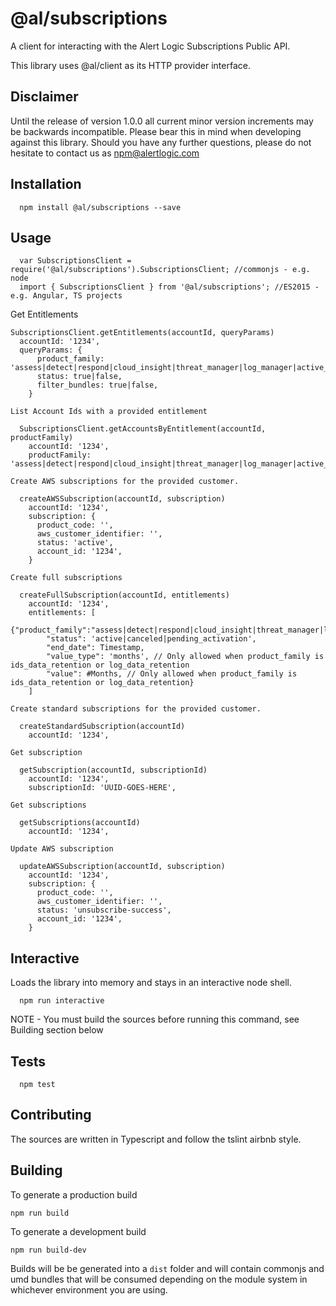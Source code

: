   @al/subscriptions
=========

A client for interacting with the Alert Logic Subscriptions Public API.

This library uses @al/client as its HTTP provider interface.

## Disclaimer

Until the release of version 1.0.0 all current minor version increments may be backwards incompatible. Please bear this in mind when developing against this library. Should you have any further questions, please do not hesitate to contact us as [npm@alertlogic.com](mailto:npm@alertlogic.com)

## Installation

      npm install @al/subscriptions --save

## Usage

      var SubscriptionsClient = require('@al/subscriptions').SubscriptionsClient; //commonjs - e.g. node
      import { SubscriptionsClient } from '@al/subscriptions'; //ES2015 - e.g. Angular, TS projects
  
  Get Entitlements

    SubscriptionsClient.getEntitlements(accountId, queryParams)
      accountId: '1234',
      queryParams: {
          product_family: 'assess|detect|respond|cloud_insight|threat_manager|log_manager|active_watch_premier|web_security_managed|cloud_defender|ids_data_retention|log_data_retention|log_review',
          status: true|false,
          filter_bundles: true|false,
        }
    
    List Account Ids with a provided entitlement
    
      SubscriptionsClient.getAccountsByEntitlement(accountId, productFamily)
        accountId: '1234',
        productFamily: 'assess|detect|respond|cloud_insight|threat_manager|log_manager|active_watch_premier|web_security_managed|cloud_defender|ids_data_retention|log_data_retention|log_review',
    
    Create AWS subscriptions for the provided customer.

      createAWSSubscription(accountId, subscription)
        accountId: '1234',
        subscription: {
          product_code: '',
          aws_customer_identifier: '',
          status: 'active',
          account_id: '1234',
        }
    
    Create full subscriptions

      createFullSubscription(accountId, entitlements)
        accountId: '1234',
        entitlements: [
          {"product_family":"assess|detect|respond|cloud_insight|threat_manager|log_manager|active_watch_premier|web_security_managed|cloud_defender|ids_data_retention|log_data_retention|log_review",
            "status": 'active|canceled|pending_activation',
            "end_date": Timestamp,
            "value_type": 'months', // Only allowed when product_family is ids_data_retention or log_data_retention
            "value": #Months, // Only allowed when product_family is ids_data_retention or log_data_retention}
        ]
    
    Create standard subscriptions for the provided customer.

      createStandardSubscription(accountId)
        accountId: '1234',
    
    Get subscription

      getSubscription(accountId, subscriptionId)
        accountId: '1234',
        subscriptionId: 'UUID-GOES-HERE',
    
    Get subscriptions

      getSubscriptions(accountId)
        accountId: '1234',
    
    Update AWS subscription

      updateAWSSubscription(accountId, subscription)
        accountId: '1234',
        subscription: {
          product_code: '',
          aws_customer_identifier: '',
          status: 'unsubscribe-success',
          account_id: '1234',
        }

## Interactive

  Loads the library into memory and stays in an interactive node shell.
  
      npm run interactive

  NOTE - You must build the sources before running this command, see Building section below

## Tests

      npm test

## Contributing

The sources are written in Typescript and follow the tslint airbnb style.

## Building

To generate a production build

    npm run build

To generate a development build

    npm run build-dev

Builds will be be generated into a `dist` folder and will contain commonjs and umd bundles that will be consumed depending on the module system in whichever environment you are using.
